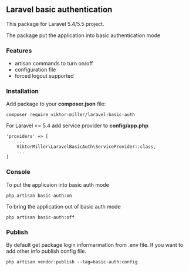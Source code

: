 ## Laravel basic authentication ##

This package for Laravel 5.4/5.5 project.

The package put the application into basic authentication mode

### Features ###
- artisan commands to turn on/off
- configuration file
- forced logout supported

### Installation ###

Add package to your **composer.json** file:

    composer require viktor-miller/laravel-basic-auth
	
For Laravel <= 5.4 add service provider to **config/app.php**

	'providers' => [
   		...
      	ViktorMiller\LaravelBasicAuth\ServiceProvider::class,
      	...
	]

### Console ###

To put the applicaion into basic auth mode

	php artisan basic-auth:on

To bring the application out of basic auth mode

	php artisan basic-auth:off

### Publish ###

By default get package login informarmation from .env file. If you want to add other info publish config file.

	php artisan vendor:publish --tag=basic-auth:config